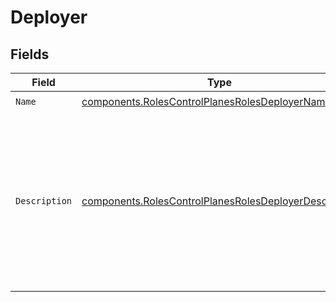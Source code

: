 # Deployer


## Fields

| Field                                                                                                                          | Type                                                                                                                           | Required                                                                                                                       | Description                                                                                                                    | Example                                                                                                                        |
| ------------------------------------------------------------------------------------------------------------------------------ | ------------------------------------------------------------------------------------------------------------------------------ | ------------------------------------------------------------------------------------------------------------------------------ | ------------------------------------------------------------------------------------------------------------------------------ | ------------------------------------------------------------------------------------------------------------------------------ |
| `Name`                                                                                                                         | [components.RolesControlPlanesRolesDeployerName](../../models/components/rolescontrolplanesrolesdeployername.md)               | :heavy_check_mark:                                                                                                             | N/A                                                                                                                            |                                                                                                                                |
| `Description`                                                                                                                  | [components.RolesControlPlanesRolesDeployerDescription](../../models/components/rolescontrolplanesrolesdeployerdescription.md) | :heavy_check_mark:                                                                                                             | N/A                                                                                                                            | This role grants full write access to administer services, routes and plugins necessary to deploy services in Service Hub.     |